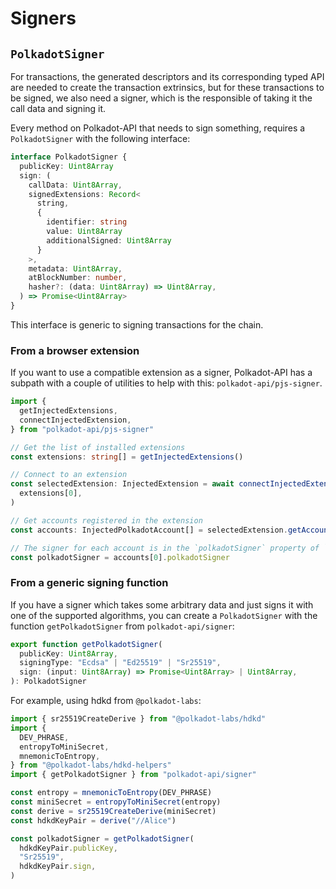 # Signers

## `PolkadotSigner`

For transactions, the generated descriptors and its corresponding typed API are needed to create the transaction extrinsics, but for these transactions to be signed, we also need a signer, which is the responsible of taking it the call data and signing it.

Every method on Polkadot-API that needs to sign something, requires a `PolkadotSigner` with the following interface:

```ts
interface PolkadotSigner {
  publicKey: Uint8Array
  sign: (
    callData: Uint8Array,
    signedExtensions: Record<
      string,
      {
        identifier: string
        value: Uint8Array
        additionalSigned: Uint8Array
      }
    >,
    metadata: Uint8Array,
    atBlockNumber: number,
    hasher?: (data: Uint8Array) => Uint8Array,
  ) => Promise<Uint8Array>
}
```

This interface is generic to signing transactions for the chain.

### From a browser extension

If you want to use a compatible extension as a signer, Polkadot-API has a subpath with a couple of utilities to help with this: `polkadot-api/pjs-signer`.

```ts
import {
  getInjectedExtensions,
  connectInjectedExtension,
} from "polkadot-api/pjs-signer"

// Get the list of installed extensions
const extensions: string[] = getInjectedExtensions()

// Connect to an extension
const selectedExtension: InjectedExtension = await connectInjectedExtension(
  extensions[0],
)

// Get accounts registered in the extension
const accounts: InjectedPolkadotAccount[] = selectedExtension.getAccounts()

// The signer for each account is in the `polkadotSigner` property of `InjectedPolkadotAccount`
const polkadotSigner = accounts[0].polkadotSigner
```

### From a generic signing function

If you have a signer which takes some arbitrary data and just signs it with one of the supported algorithms, you can create a `PolkadotSigner` with the function `getPolkadotSigner` from `polkadot-api/signer`:

```ts
export function getPolkadotSigner(
  publicKey: Uint8Array,
  signingType: "Ecdsa" | "Ed25519" | "Sr25519",
  sign: (input: Uint8Array) => Promise<Uint8Array> | Uint8Array,
): PolkadotSigner
```

For example, using hdkd from `@polkadot-labs`:

```ts
import { sr25519CreateDerive } from "@polkadot-labs/hdkd"
import {
  DEV_PHRASE,
  entropyToMiniSecret,
  mnemonicToEntropy,
} from "@polkadot-labs/hdkd-helpers"
import { getPolkadotSigner } from "polkadot-api/signer"

const entropy = mnemonicToEntropy(DEV_PHRASE)
const miniSecret = entropyToMiniSecret(entropy)
const derive = sr25519CreateDerive(miniSecret)
const hdkdKeyPair = derive("//Alice")

const polkadotSigner = getPolkadotSigner(
  hdkdKeyPair.publicKey,
  "Sr25519",
  hdkdKeyPair.sign,
)
```
